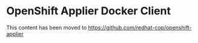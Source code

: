 OpenShift Applier Docker Client
===============================

This content has been moved to https://github.com/redhat-cop/openshift-applier
